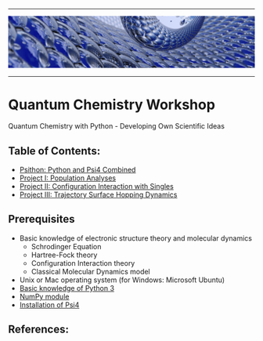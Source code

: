 *****
![alt text](./doc/figures/toc.jpg "Logo Title Text 1")
*****

Quantum Chemistry Workshop
==========================

Quantum Chemistry with Python - Developing Own Scientific Ideas

## Table of Contents:
 * [Psithon: Python and Psi4 Combined](./tutor/psithon/README.md)
 * [Project I: Population Analyses](./tutor/project_1/README.md)
 * [Project II: Configuration Interaction with Singles](./tutor/project_2/README.md)
 * [Project III: Trajectory Surface Hopping Dynamics](./tutor/project_3/README.md)

## Prerequisites
 * Basic knowledge of electronic structure theory and molecular dynamics
   - Schrodinger Equation
   - Hartree-Fock theory
   - Configuration Interaction theory
   - Classical Molecular Dynamics model
 * Unix or Mac operating system (for Windows: Microsoft Ubuntu)
 * [Basic knowledge of Python 3](https://www.programiz.com/python-programming/tutorial)
 * [NumPy module](https://numpy.org)
 * [Installation of Psi4](./doc/misc/psi4install.md)

## References:
